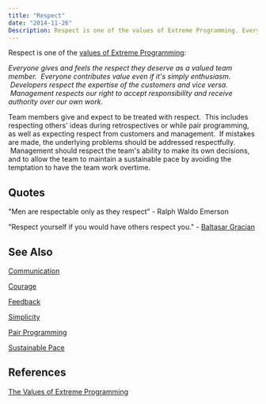```yaml
---
title: "Respect"
date: "2014-11-26"
Description: Respect is one of the values of Extreme Programming. Everyone gives and feels the respect they deserve as a valued team member. Everyone contributes value even if it's simply enthusiasm.
---
```


Respect is one of the [values of Extreme Programming](http://www.extremeprogramming.org/values.html):

_Everyone gives and feels the respect they deserve as a valued team member.  Everyone contributes value even if it's simply enthusiasm.  Developers respect the expertise of the customers and vice versa.  Management respects our right to accept responsibility and receive authority over our own work._

Team members give and expect to be treated with respect.  This includes respecting others' ideas during retrospectives or while pair programming, as well as expecting respect from customers and management.  If mistakes are made, the underlying problems should be addressed respectfully.  Management should respect the team's ability to make its own decisions, and to allow the team to maintain a sustainable pace by avoiding the temptation to have the team work overtime.

## Quotes

"Men are respectable only as they respect" - Ralph Waldo Emerson

"Respect yourself if you would have others respect you." - [Baltasar Gracian](http://www.brainyquote.com/quotes/quotes/b/baltasargr150648.html)

## See Also

[Communication](http://deviq.com/communication)

[Courage](http://deviq.com/courage)

[Feedback](http://deviq.com/feedback)

[Simplicity](http://deviq.com/simplicity)

[Pair Programming](http://deviq.com/pair%20programming)

[Sustainable Pace](http://deviq.com/sustainable-pace)

## References

[The Values of Extreme Programming](http://www.extremeprogramming.org/values.html)

